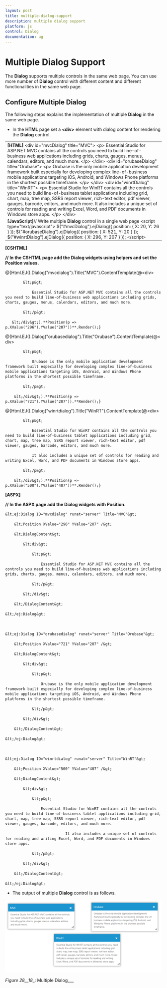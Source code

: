 ```yaml
---
layout: post
title: multiple-dialog-support
description: multiple dialog support
platform: js
control: Dialog
documentation: ug
---
```


# Multiple Dialog Support

The **Dialog** supports multiple controls in the same web page. You can use more number of **Dialog** control with different content and different functionalities in the same web page.

## Configure Multiple Dialog

The following steps explains the implementation of multiple **Dialog** in the same web page. 

* In the **HTML** page set a **&lt;div&gt;** element with dialog content for rendering the **Dialog** control. 



<table>
<tr>
<td>
<b>[HTML]</b>    &lt;div id="mvcDialog" title="MVC"&gt;        &lt;p&gt;            Essential Studio for ASP.NET MVC contains all the controls you need to build line-of-business web applications including grids, charts, gauges, menus, calendars, editors, and much more.        &lt;/p&gt;    &lt;/div&gt;    &lt;div id="orubaseDialog" title="Orubase"&gt;        &lt;p&gt;            Orubase is the only mobile application development framework built especially for developing complex line-of-business mobile applications targeting iOS, Android, and Windows Phone platforms in the shortest possible timeframe.         &lt;/p&gt;    &lt;/div&gt;    &lt;div id="winrtDialog" title="WinRT"&gt;        &lt;p&gt;            Essential Studio for WinRT contains all the controls you need to build line-of-business tablet applications including grid, chart, map, tree map, SSRS report viewer, rich-text editor, pdf viewer, gauges, barcode, editors, and much more.                                It also includes a unique set of controls for reading and writing Excel, Word, and PDF documents in Windows store apps.        &lt;/p&gt;    &lt;/div&gt;</td></tr>
<tr>
<td>
<b>[JavaScript]</b>// Write multiple <b>Dialog</b> control in a single web page    &lt;script type="text/javascript"&gt;        $("#mvcDialog").ejDialog({ position: { X: 20, Y: 26 } });        $("#orubaseDialog").ejDialog({ position: { X: 521, Y: 20 } });        $("#winrtDialog").ejDialog({ position: { X: 296, Y: 207 } });    &lt;/script&gt;</td></tr>
</table>


**[CSHTML]**

**// In the CSHTML page add the Dialog widgets using helpers and set the Position values.** 



@{Html.EJ().Dialog("mvcdialog").Title("MVC").ContentTemplate(@&lt;div&gt;

            &lt;p&gt;

                Essential Studio for ASP.NET MVC contains all the controls you need to build line-of-business web applications including grids, charts, gauges, menus, calendars, editors, and much more.

            &lt;/p&gt;

       &lt;/div&gt;).**Position(p => p.XValue("296").YValue("207"))**.Render();}



@{Html.EJ().Dialog("orubasedialog").Title("Orubase").ContentTemplate(@&lt;div&gt;

            &lt;p&gt;

                Orubase is the only mobile application development framework built especially for developing complex line-of-business mobile applications targeting iOS, Android, and Windows Phone platforms in the shortest possible timeframe.

            &lt;/p&gt;

        &lt;/div&gt;).**Position(p => p.XValue("721").YValue("207")).**Render();}



@{Html.EJ().Dialog("winrtdialog").Title("WinRT").ContentTemplate(@&lt;div&gt;

            &lt;p&gt;

                Essential Studio for WinRT contains all the controls you need to build line-of-business tablet applications including grid, chart, map, tree map, SSRS report viewer, rich-text editor, pdf viewer, gauges, barcode, editors, and much more.

                It also includes a unique set of controls for reading and writing Excel, Word, and PDF documents in Windows store apps.

            &lt;/p&gt;

        &lt;/div&gt;).**Position(p => p.XValue("500").YValue("407"))**.Render();}



**[ASPX]**

**// In the ASPX page add the Dialog widgets with Position.**



    &lt;ej:Dialog ID="mvcdialog" runat="server" Title="MVC"&gt;

        &lt;Position XValue="296" YValue="207" /&gt;

        &lt;DialogContent&gt;

            &lt;div&gt;

                &lt;p&gt;

                    Essential Studio for ASP.NET MVC contains all the controls you need to build line-of-business web applications including grids, charts, gauges, menus, calendars, editors, and much more.

                &lt;/p&gt;

            &lt;/div&gt;

        &lt;/DialogContent&gt;

    &lt;/ej:Dialog&gt;



    &lt;ej:Dialog ID="orubasedialog" runat="server" Title="Orubase"&gt;

        &lt;Position XValue="721" YValue="207" /&gt;

        &lt;DialogContent&gt;

            &lt;div&gt;

                &lt;p&gt;

                    Orubase is the only mobile application development framework built especially for developing complex line-of-business mobile applications targeting iOS, Android, and Windows Phone platforms in the shortest possible timeframe. 

                &lt;/p&gt;

            &lt;/div&gt;

        &lt;/DialogContent&gt;

    &lt;/ej:Dialog&gt;



    &lt;ej:Dialog ID="winrtdialog" runat="server" Title="WinRT"&gt;

        &lt;Position XValue="500" YValue="407" /&gt;

        &lt;DialogContent&gt;

            &lt;div&gt;

                &lt;p&gt;

                    Essential Studio for WinRT contains all the controls you need to build line-of-business tablet applications including grid, chart, map, tree map, SSRS report viewer, rich-text editor, pdf viewer, gauges, barcode, editors, and much more. 

                               It also includes a unique set of controls for reading and writing Excel, Word, and PDF documents in Windows store apps.

                &lt;/p&gt;

            &lt;/div&gt;

        &lt;/DialogContent&gt;

    &lt;/ej:Dialog&gt;





* The output of multiple **Dialog** control is as follows.

![C:\Users\ApoorvahR\Desktop\13.png](multiple-dialog-support_images\multiple-dialog-support_img1.png)

_Figure_ _28__18__: Multiple Dialog___

